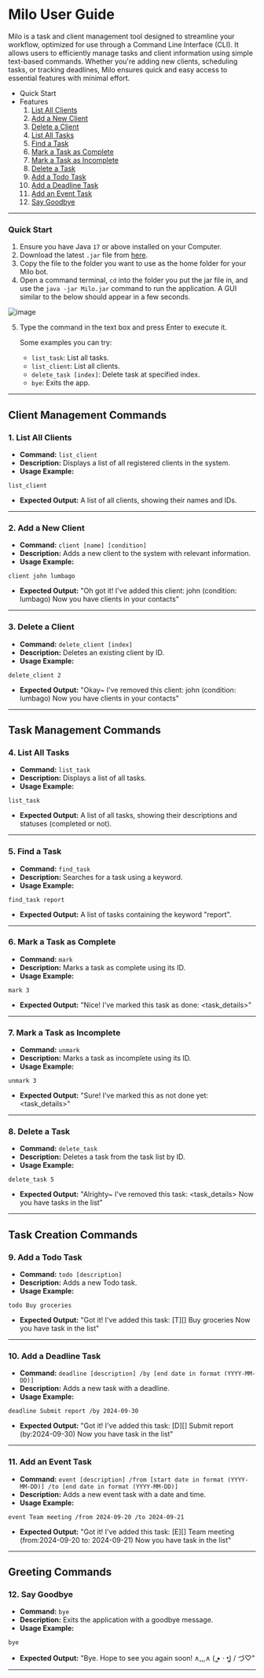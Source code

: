 # Milo User Guide

Milo is a task and client management tool designed to streamline your workflow, optimized for use through a Command Line Interface (CLI). It allows users to efficiently manage tasks and client information using simple text-based commands. Whether you're adding new clients, scheduling tasks, or tracking deadlines, Milo ensures quick and easy access to essential features with minimal effort.

- Quick Start
- Features
   1. [List All Clients](#1-list-all-clients)
   2. [Add a New Client](#2-add-a-new-client)
   3. [Delete a Client](#3-delete-a-client)
   4. [List All Tasks](#4-list-all-tasks)
   5. [Find a Task](#5-find-a-task)
   6. [Mark a Task as Complete](#6-mark-a-task-as-complete)
   7. [Mark a Task as Incomplete](#7-mark-a-task-as-incomplete)
   8. [Delete a Task](#8-delete-a-task)
   9. [Add a Todo Task](#9-add-a-todo-task)
   10. [Add a Deadline Task](#10-add-a-deadline-task)
   11. [Add an Event Task](#11-add-an-event-task)
   12. [Say Goodbye](#12-say-goodbye)
---
### Quick Start

1. Ensure you have Java `17` or above installed on your Computer.
2. Download the latest `.jar` file from [here](https://github.com/JumpyJay/ip/releases/tag/A-Release).
3. Copy the file to the folder you want to use as the home folder for your Milo bot.
4. Open a command terminal, `cd` into the folder you put the jar file in, and use the `java -jar Milo.jar` command to run the application. A GUI similar to the below should appear in a few seconds.

![image](https://github.com/user-attachments/assets/ee27ac5d-b282-4e00-a03e-c924a3edaae9)

5. Type the command in the text box and press Enter to execute it.

   Some examples you can try:
   - `list_task`: List all tasks.
   - `list_client`: List all clients.
   - `delete_task [index]`: Delete task at specified index.
   - `bye`: Exits the app.


---

## **Client Management Commands**

### 1. **List All Clients**
- **Command:** `list_client`
- **Description:** Displays a list of all registered clients in the system.
- **Usage Example:**
```
list_client
```
- **Expected Output:** A list of all clients, showing their names and IDs.

---

### 2. **Add a New Client**
- **Command:** `client [name] [condition]`
- **Description:** Adds a new client to the system with relevant information.
- **Usage Example:**
```
client john lumbago
```
- **Expected Output:**
  "Oh got it! I've added this client:
   john (condition: lumbago)
  Now you have <x> clients in your contacts"

---

### 3. **Delete a Client**
- **Command:** `delete_client [index]`
- **Description:** Deletes an existing client by ID.
- **Usage Example:**
```
delete_client 2
```
- **Expected Output:**
  "Okay~ I've removed this client:
  john (condition: lumbago)
  Now you have <x> clients in your contacts"

---

## **Task Management Commands**

### 4. **List All Tasks**
- **Command:** `list_task`
- **Description:** Displays a list of all tasks.
- **Usage Example:**
```
list_task
```
- **Expected Output:** A list of all tasks, showing their descriptions and statuses (completed or not).

---

### 5. **Find a Task**
- **Command:** `find_task`
- **Description:** Searches for a task using a keyword.
- **Usage Example:**
```
find_task report
```
- **Expected Output:** A list of tasks containing the keyword "report".

---

### 6. **Mark a Task as Complete**
- **Command:** `mark`
- **Description:** Marks a task as complete using its ID.
- **Usage Example:**
```
mark 3
```
- **Expected Output:**
  "Nice! I've marked this task as done:
  <task_details>"

---

### 7. **Mark a Task as Incomplete**
- **Command:** `unmark`
- **Description:** Marks a task as incomplete using its ID.
- **Usage Example:**
```
unmark 3
```
- **Expected Output:**
  "Sure! I've marked this as not done yet:
  <task_details>"

---

### 8. **Delete a Task**
- **Command:** `delete_task`
- **Description:** Deletes a task from the task list by ID.
- **Usage Example:**
```
delete_task 5
```
- **Expected Output:**
  "Alrighty~ I've removed this task:
  <task_details>
  Now you have <x> tasks in the list"

---

## **Task Creation Commands**

### 9. **Add a Todo Task**
- **Command:** `todo [description]`
- **Description:** Adds a new Todo task.
- **Usage Example:**
```
todo Buy groceries
```
- **Expected Output:** 
  "Got it! I've added this task:
   [T][] Buy groceries
  Now you have <x> task in the list"

---

### 10. **Add a Deadline Task**
- **Command:** `deadline [description] /by [end date in format (YYYY-MM-DD)]`
- **Description:** Adds a new task with a deadline.
- **Usage Example:**
```
deadline Submit report /by 2024-09-30
```
- **Expected Output:**
  "Got it! I've added this task:
   [D][] Submit report (by:2024-09-30)
  Now you have <x> task in the list"

---

### 11. **Add an Event Task**
- **Command:** `event [description] /from [start date in format (YYYY-MM-DD)] /to [end date in format (YYYY-MM-DD)]`
- **Description:** Adds a new event task with a date and time.
- **Usage Example:**
```
event Team meeting /from 2024-09-20 /to 2024-09-21
```
- **Expected Output:**
   "Got it! I've added this task:
   [E][] Team meeting (from:2024-09-20 to: 2024-09-21)
  Now you have <x> task in the list"

---

## **Greeting Commands**

### 12. **Say Goodbye**
- **Command:** `bye`
- **Description:** Exits the application with a goodbye message.
- **Usage Example:**
```
bye
```
- **Expected Output:**
  "Bye. Hope to see you again soon!
                   ∧,,,∧
                ( ̳• · •̳)
                /    づ♡"

---
